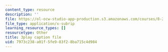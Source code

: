 ```yaml
---
content_type: resource
description: ''
file: https://ol-ocw-studio-app-production.s3.amazonaws.com/courses/8-286-the-early-universe-fall-2013/7973c238a01f5fe983f28ba715c4d984_6b83DypBeYg.vtt
file_type: application/x-subrip
learning_resource_types: []
resourcetype: Other
title: 3play caption file
uid: 7973c238-a01f-5fe9-83f2-8ba715c4d984
---
```


